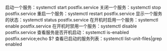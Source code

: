 启动一个服务：systemctl start postfix.service
关闭一个服务：systemctl stop postfix.service
重启一个服务：systemctl restart postfix.service
显示一个服务的状态：systemctl status postfix.service
在开机时启用一个服务：systemctl enable postfix.service
在开机时禁用一个服务：systemctl disable postfix.service
查看服务是否开机启动：systemctl is-enabled postfix.service;echo $?
查看已启动的服务列表：systemctl list-unit-files|grep enabled